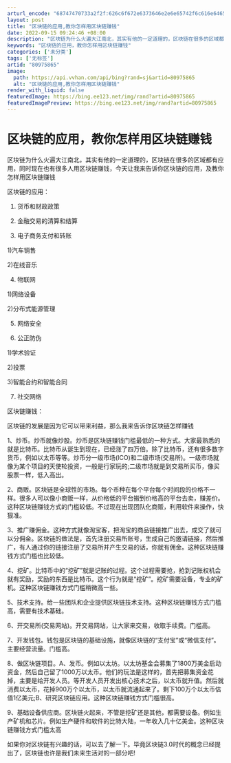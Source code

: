 ```yaml
---
arturl_encode: "68747470733a2f2f:626c6f672e6373646e2e6e65742f6c616e64656c616e687561:2f61727469636c652f64657461696c732f3830393735383635"
layout: post
title: "区块链的应用,教你怎样用区块链赚钱"
date: 2022-09-15 09:24:46 +08:00
description: "区块链为什么火遍大江南北，其实有他的一定道理的，区块链在很多的区域都有应用，同时现在也有很多人用区块"
keywords: "区块链的应用，教你怎样用区块链赚钱"
categories: ['未分类']
tags: ['无标签']
artid: "80975865"
image:
  path: https://api.vvhan.com/api/bing?rand=sj&artid=80975865
  alt: "区块链的应用,教你怎样用区块链赚钱"
render_with_liquid: false
featuredImage: https://bing.ee123.net/img/rand?artid=80975865
featuredImagePreview: https://bing.ee123.net/img/rand?artid=80975865
---
```


# 区块链的应用，教你怎样用区块链赚钱

区块链为什么火遍大江南北，其实有他的一定道理的，区块链在很多的区域都有应用，同时现在也有很多人用区块链赚钱，今天让我来告诉你区块链的应用，及教你怎样用区块链赚钱

区块链的应用：

1. 货币和财政政策

2. 金融交易的清算和结算

3. 电子商务支付和转账

1)汽车销售

2)在线音乐

4. 物联网

1)网络设备

2)分布式能源管理

5. 网络安全

6. 公正防伪

1)学术验证

2)投票

3)智能合约和智能合同

7. 社交网络

区块链赚钱：

区块链的发展是因为它可以带来利益，那么我来告诉你区块链怎样赚钱

1、炒币。炒币就像炒股。炒币是区块链赚钱门槛最低的一种方式。大家最熟悉的就是比特币。比特币从诞生到现在，已经涨了四万倍。除了比特币，还有很多数字货币，例如以太币等等。炒币分一级市场(ICO)和二级市场(交易所)。一级市场就像为某个项目的天使轮投资，一般是行家玩的;二级市场就是到交易所买币，像买股票一样，低入高出。

2、商贩。区块链是全球性的市场。每个币种在每个平台每个时间段的价格不一样。很多人可以像小商贩一样，从价格低的平台搬到价格高的平台去卖，赚差价。这种区块链赚钱方式的门槛较低。不过现在出现团队化商贩，利用软件来操作，快狠准。

3、推广赚佣金。这种方式就像淘宝客，把淘宝的商品链接推广出去，成交了就可以分佣金。区块链的做法是，首先注册交易所账号，生成自己的邀请链接，然后推广，有人通过你的链接注册了交易所并产生交易的话，你就有佣金。这种区块链赚钱方式门槛也比较低。

4、挖矿。比特币中的“挖矿”就是记账的过程。这个过程需要抢，抢到记账权机会就有奖励，奖励的东西是比特币。这个行为就是“挖矿”。挖矿需要设备，专业的矿机。这种区块链赚钱方式门槛稍微高一些。

5、技术支持。给一些团队和企业提供区块链技术支持。这种区块链赚钱方式门槛高，需要有技术基础。

6、开交易所(交易网站)。开交易网站，让大家来交易，收取手续费。门槛高。

7、开发钱包。钱包是区块链的基础设施，就像区块链的“支付宝”或“微信支付”。主要经营流量。门槛高。

8、做区块链项目。A、发币。例如以太坊。以太坊基金会募集了1800万美金启动资金，然后自己留了1000万以太币。他们的玩法是这样的，首先把募集资金花掉，主要是给开发人员。等开发人员开发出核心技术之后，以太币就升值。然后就消费以太币，花掉900万个以太币，以太币就流通起来了。剩下100万个以太币估值1亿美元;B、研究区块链应用。这种区块链赚钱方式门槛很高。

9、基础设备供应商。区块链火起来，不管是挖矿还是其他，都需要设备。例如生产矿机和芯片。例如生产硬件和软件的比特大陆，一年收入几十亿美金。这种区块链赚钱方式门槛太高

如果你对区块链有兴趣的话，可以去了解一下。毕竟区块链3.0时代的概念已经提出了，区块链也许是我们未来生活对的一部分吧!
